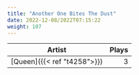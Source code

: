 ```yaml
---
title: "Another One Bites The Dust"
date: 2022-12-08/2022T07:15:22
weight: 107
---
```




 Artist | Plays 
----- | -----:
[Queen]({{< ref "t4258">}}) | 3
